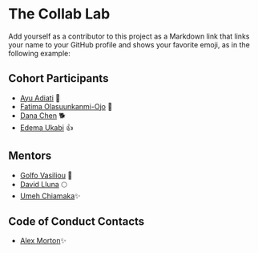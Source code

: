 # The Collab Lab

Add yourself as a contributor to this project as a Markdown link that links your name to your GitHub profile and shows your favorite emoji, as in the following example:

## Cohort Participants

- [Ayu Adiati](https://github.com/adiati98) 🤩
- [Fatima Olasuunkanmi-Ojo](https://github.com/fatima-ola/) 🤗
- [Dana Chen](https://github.com/danachen) 🐕
- [Edema Ukabi](https://github.com/edemaukabi) 👍

## Mentors

- [Golfo Vasiliou](https://github.com/faysvas) 🥞
- [David Lluna](https://github.com/llunaplanet) 🌕
- [Umeh Chiamaka](https://github.com/Amaka202)✨

## Code of Conduct Contacts

- [Alex Morton](https://github.com/alexlsalt)✨
